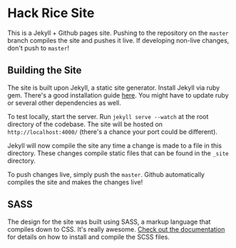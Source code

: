 # Hack Rice Site

This is a Jekyll + Github pages site. Pushing to the repository on the `master` branch compiles the site and pushes it live. If developing non-live changes, don't push to `master`!

## Building the Site

The site is built upon Jekyll, a static site generator. Install Jekyll via ruby gem. There's a good installation guide [here](http://jekyllrb.com/docs/installation/). You might have to update ruby or several other dependencies as well.

To test locally, start the server. Run `jekyll serve --watch` at the root directory of the codebase. The site will be hosted on `http://localhost:4000/` (there's a chance your port could be different).

Jekyll will now compile the site any time a change is made to a file in this directory. These changes compile static files that can be found in the `_site` directory.

To push changes live, simply push the `master`. Github automatically compiles the site and makes the changes live!

## SASS

The design for the site was built using SASS, a markup language that compiles down to CSS. It's really awesome. [Check out the documentation](http://sass-lang.com/) for details on how to install and compile the SCSS files.
